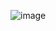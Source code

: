 ![image](https://user-images.githubusercontent.com/99810114/225027541-0cdf5ab7-54ae-4f63-bd87-2b9c968f0ead.png)
